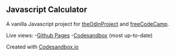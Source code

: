 ## Javascript Calculator

A vanilla Javascript project for [theOdinProject](https://www.theodinproject.com/courses/web-development-101/lessons/calculator) and [freeCodeCamp](https://learn.freecodecamp.org/front-end-libraries/front-end-libraries-projects/build-a-javascript-calculator/).

Live views: 
-[Github Pages](https://anncancode.github.io/javascript-calculator/)
-[Codesandbox](https://xy619.csb.app/) (most up-to-date)

Created with [Codesandbox.io](https://codesandbox.io/s/javascript-calculator-xy619)